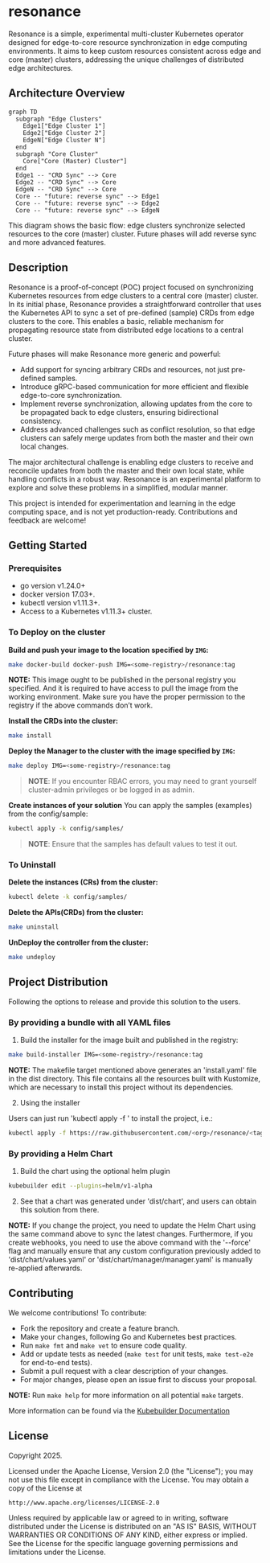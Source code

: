 # resonance
Resonance is a simple, experimental multi-cluster Kubernetes operator designed for edge-to-core resource synchronization in edge computing environments. It aims to keep custom resources consistent across edge and core (master) clusters, addressing the unique challenges of distributed edge architectures.

## Architecture Overview

```mermaid
graph TD
  subgraph "Edge Clusters"
    Edge1["Edge Cluster 1"]
    Edge2["Edge Cluster 2"]
    EdgeN["Edge Cluster N"]
  end
  subgraph "Core Cluster"
    Core["Core (Master) Cluster"]
  end
  Edge1 -- "CRD Sync" --> Core
  Edge2 -- "CRD Sync" --> Core
  EdgeN -- "CRD Sync" --> Core
  Core -- "future: reverse sync" --> Edge1
  Core -- "future: reverse sync" --> Edge2
  Core -- "future: reverse sync" --> EdgeN
```
This diagram shows the basic flow: edge clusters synchronize selected resources to the core (master) cluster. Future phases will add reverse sync and more advanced features.

## Description
Resonance is a proof-of-concept (POC) project focused on synchronizing Kubernetes resources from edge clusters to a central core (master) cluster. In its initial phase, Resonance provides a straightforward controller that uses the Kubernetes API to sync a set of pre-defined (sample) CRDs from edge clusters to the core. This enables a basic, reliable mechanism for propagating resource state from distributed edge locations to a central cluster.

Future phases will make Resonance more generic and powerful:
- Add support for syncing arbitrary CRDs and resources, not just pre-defined samples.
- Introduce gRPC-based communication for more efficient and flexible edge-to-core synchronization.
- Implement reverse synchronization, allowing updates from the core to be propagated back to edge clusters, ensuring bidirectional consistency.
- Address advanced challenges such as conflict resolution, so that edge clusters can safely merge updates from both the master and their own local changes.

The major architectural challenge is enabling edge clusters to receive and reconcile updates from both the master and their own local state, while handling conflicts in a robust way. Resonance is an experimental platform to explore and solve these problems in a simplified, modular manner.

This project is intended for experimentation and learning in the edge computing space, and is not yet production-ready. Contributions and feedback are welcome!

## Getting Started

### Prerequisites
- go version v1.24.0+
- docker version 17.03+.
- kubectl version v1.11.3+.
- Access to a Kubernetes v1.11.3+ cluster.

### To Deploy on the cluster
**Build and push your image to the location specified by `IMG`:**

```sh
make docker-build docker-push IMG=<some-registry>/resonance:tag
```

**NOTE:** This image ought to be published in the personal registry you specified.
And it is required to have access to pull the image from the working environment.
Make sure you have the proper permission to the registry if the above commands don’t work.

**Install the CRDs into the cluster:**

```sh
make install
```

**Deploy the Manager to the cluster with the image specified by `IMG`:**

```sh
make deploy IMG=<some-registry>/resonance:tag
```

> **NOTE**: If you encounter RBAC errors, you may need to grant yourself cluster-admin
privileges or be logged in as admin.

**Create instances of your solution**
You can apply the samples (examples) from the config/sample:

```sh
kubectl apply -k config/samples/
```

>**NOTE**: Ensure that the samples has default values to test it out.

### To Uninstall
**Delete the instances (CRs) from the cluster:**

```sh
kubectl delete -k config/samples/
```

**Delete the APIs(CRDs) from the cluster:**

```sh
make uninstall
```

**UnDeploy the controller from the cluster:**

```sh
make undeploy
```

## Project Distribution

Following the options to release and provide this solution to the users.

### By providing a bundle with all YAML files

1. Build the installer for the image built and published in the registry:

```sh
make build-installer IMG=<some-registry>/resonance:tag
```

**NOTE:** The makefile target mentioned above generates an 'install.yaml'
file in the dist directory. This file contains all the resources built
with Kustomize, which are necessary to install this project without its
dependencies.

2. Using the installer

Users can just run 'kubectl apply -f <URL for YAML BUNDLE>' to install
the project, i.e.:

```sh
kubectl apply -f https://raw.githubusercontent.com/<org>/resonance/<tag or branch>/dist/install.yaml
```

### By providing a Helm Chart

1. Build the chart using the optional helm plugin

```sh
kubebuilder edit --plugins=helm/v1-alpha
```

2. See that a chart was generated under 'dist/chart', and users
can obtain this solution from there.

**NOTE:** If you change the project, you need to update the Helm Chart
using the same command above to sync the latest changes. Furthermore,
if you create webhooks, you need to use the above command with
the '--force' flag and manually ensure that any custom configuration
previously added to 'dist/chart/values.yaml' or 'dist/chart/manager/manager.yaml'
is manually re-applied afterwards.

## Contributing
We welcome contributions! To contribute:
- Fork the repository and create a feature branch.
- Make your changes, following Go and Kubernetes best practices.
- Run `make fmt` and `make vet` to ensure code quality.
- Add or update tests as needed (`make test` for unit tests, `make test-e2e` for end-to-end tests).
- Submit a pull request with a clear description of your changes.
- For major changes, please open an issue first to discuss your proposal.


**NOTE:** Run `make help` for more information on all potential `make` targets.

More information can be found via the [Kubebuilder Documentation](https://book.kubebuilder.io/introduction.html)

## License

Copyright 2025.

Licensed under the Apache License, Version 2.0 (the "License");
you may not use this file except in compliance with the License.
You may obtain a copy of the License at

    http://www.apache.org/licenses/LICENSE-2.0

Unless required by applicable law or agreed to in writing, software
distributed under the License is distributed on an "AS IS" BASIS,
WITHOUT WARRANTIES OR CONDITIONS OF ANY KIND, either express or implied.
See the License for the specific language governing permissions and
limitations under the License.

